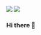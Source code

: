![](https://komarev.com/ghpvc/?username=mmetyolkin)
![](https://www.codewars.com/users/m.metyolkin/badges/small)
<!--![Codewars](https://github.r2v.ch/codewars?user=m.metyolkin&stroke=COLOR)-->

### Hi there 👋

<!--
**mmetyolkin/mmetyolkin** is a ✨ _special_ ✨ repository because its `README.md` (this file) appears on your GitHub profile.

Here are some ideas to get you started:

- 🔭 I’m currently working on ...
- 🌱 I’m currently learning ...
- 👯 I’m looking to collaborate on ...
- 🤔 I’m looking for help with ...
- 💬 Ask me about ...
- 📫 How to reach me: ...
- 😄 Pronouns: ...
- ⚡ Fun fact: ...
-->
